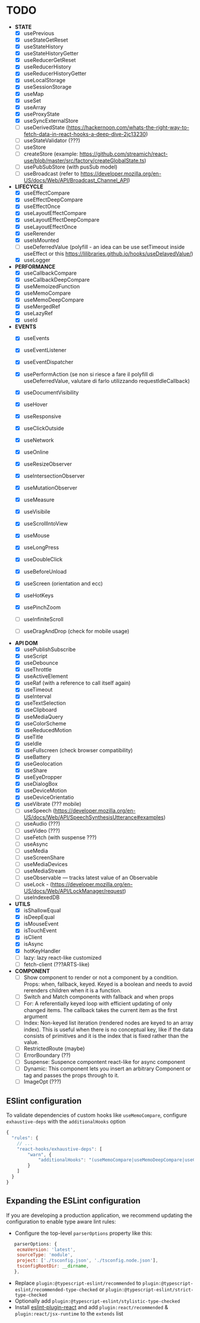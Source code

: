 # TODO
- __STATE__
	- [x] usePrevious
	- [x] useStateGetReset
	- [x] useStateHistory
	- [x] useStateHistoryGetter
	- [x] useReducerGetReset
	- [x] useReducerHistory
	- [x] useReducerHistoryGetter
	- [x] useLocalStorage
	- [x] useSessionStorage
	- [x] useMap
	- [x] useSet
	- [x] useArray
	- [x] useProxyState
	- [x] useSyncExternalStore
	- [ ] useDerivedState (https://hackernoon.com/whats-the-right-way-to-fetch-data-in-react-hooks-a-deep-dive-2jc13230)
	- [ ] useStateValidator (???)
	- [ ] useStore
	- [ ] createStore (example: https://github.com/streamich/react-use/blob/master/src/factory/createGlobalState.ts)
 	- [ ] usePubSubStore (with pusSub model)
	- [ ] useBroadcast (refer to https://developer.mozilla.org/en-US/docs/Web/API/Broadcast_Channel_API)

- __LIFECYCLE__
	- [x] useEffectCompare
	- [x] useEffectDeepCompare
	- [x] useEffectOnce
	- [x] useLayoutEffectCompare
	- [x] useLayoutEffectDeepCompare
	- [x] useLayoutEffectOnce
	- [x] useRerender
	- [x] useIsMounted
	- [ ] useDeferredValue (polyfill - an idea can be use setTimeout inside useEffect or this https://lilibraries.github.io/hooks/useDelayedValue/)
	- [x] useLogger

- __PERFORMANCE__
	- [x] useCallbackCompare
	- [x] useCallbackDeepCompare
	- [x] useMemoizedFunction
	- [x] useMemoCompare
	- [x] useMemoDeepCompare
	- [x] useMergedRef
	- [x] useLazyRef
	- [x] useId

- __EVENTS__
	- [x] useEvents
	- [x] useEventListener
	- [x] useEventDispatcher
	- [x] usePerformAction (se non si riesce a fare il polyfill di useDeferredValue, valutare di farlo utilizzando requestIdleCallback)
	- [x] useDocumentVisibility
	- [x] useHover
	- [x] useResponsive
	- [x] useClickOutside
	- [x] useNetwork
	- [x] useOnline
	- [x] useResizeObserver
	- [x] useIntersectionObserver
	- [x] useMutationObserver
	- [x] useMeasure
	- [x] useVisibile
	- [x] useScrollIntoView
	- [x] useMouse
	- [x] useLongPress
	- [x] useDoubleClick
	- [x] useBeforeUnload
	- [x] useScreen (orientation and ecc)
	- [x] useHotKeys
	- [x] usePinchZoom
	- [ ] useInfiniteScroll
	- [ ] useDragAndDrop (check for mobile usage)


- __API DOM__
	- [x] usePublishSubscribe
	- [x] useScript
	- [x] useDebounce
	- [x] useThrottle
	- [x] useActiveElement
	- [x] useRaf (with a reference to call itself again)
	- [x] useTimeout
	- [x] useInterval
	- [x] useTextSelection
	- [x] useClipboard
	- [x] useMediaQuery
	- [x] useColorScheme
	- [x] useReducedMotion
	- [x] useTitle
	- [x] useIdle
	- [x] useFullscreen (check browser compatibility)
	- [x] useBattery
	- [x] useGeolocation
	- [x] useShare
	- [x] useEyeDropper
	- [x] useDialogBox
	- [x] useDeviceMotion
	- [x] useDeviceOrientatio
	- [x] useVibrate (??? mobile)
	- [ ] useSpeech (https://developer.mozilla.org/en-US/docs/Web/API/SpeechSynthesisUtterance#examples)
	- [ ] useAudio (???)
	- [ ] useVideo (???)
	- [ ] useFetch (with suspense ???)
	- [ ] useAsync
	- [ ] useMedia
	- [ ] useScreenShare
	- [ ] useMediaDevices
	- [ ] useMediaStream
	- [ ] useObservable — tracks latest value of an Observable
	- [ ] useLock - (https://developer.mozilla.org/en-US/docs/Web/API/LockManager/request)
	- [ ] useIndexedDB

- __UTILS__
	- [x] isShallowEqual
	- [x] isDeepEqual
	- [x] isMouseEvent
	- [x] isTouchEvent
	- [x] isClient
	- [x] isAsync
	- [x] hotKeyHandler
	- [ ] lazy: lazy react-like customized
	- [ ] fetch-client (???ARTS-like)

- __COMPONENT__
	- [ ] Show component to render or not a component by a condition. Props: when, fallback, keyed. Keyed is a boolean and needs to avoid rerenders children when it is a function.
	- [ ] Switch and Match components with fallback and when props
	- [ ] For: A referentially keyed loop with efficient updating of only changed items. The callback takes the current item as the first argument
	- [ ] Index: Non-keyed list iteration (rendered nodes are keyed to an array index). This is useful when there is no conceptual key, like if the data consists of primitives and it is the index that is fixed rather than the value.
	- [ ] RestrictedRoute (maybe)
	- [ ] ErrorBoundary (??)
	- [ ] Suspense: Suspence compontent react-like for async component
	- [ ] Dynamic: This component lets you insert an arbitrary Component or tag and passes the props through to it.
	- [ ] ImageOpt (???)

## ESlint configuration
To validate dependencies of custom hooks like `useMemoCompare`, configure `exhaustive-deps` with the `additionalHooks` option
```js
{
  "rules": {
    // ...
    "react-hooks/exhaustive-deps": [
		"warn", {
			"additionalHooks": "(useMemoCompare|useMemoDeepCompare|useCallbackCompare|useCallbackDeepCompare|useLayoutEffectCompare|useLayoutEffectDeepCompare|useInsertionEffectCompare|useInsertionEffectDeepCompare|useEffectCompare|useEffectDeepCompare)"
    	}
	]
  }
}
```

## Expanding the ESLint configuration

If you are developing a production application, we recommend updating the configuration to enable type aware lint rules:

- Configure the top-level `parserOptions` property like this:

```js
   parserOptions: {
    ecmaVersion: 'latest',
    sourceType: 'module',
    project: ['./tsconfig.json', './tsconfig.node.json'],
    tsconfigRootDir: __dirname,
   },
```

- Replace `plugin:@typescript-eslint/recommended` to `plugin:@typescript-eslint/recommended-type-checked` or `plugin:@typescript-eslint/strict-type-checked`
- Optionally add `plugin:@typescript-eslint/stylistic-type-checked`
- Install [eslint-plugin-react](https://github.com/jsx-eslint/eslint-plugin-react) and add `plugin:react/recommended` & `plugin:react/jsx-runtime` to the `extends` list
